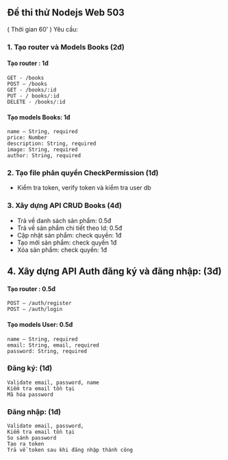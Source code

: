 ## Đề thi thử Nodejs Web 503

( Thời gian 60’ )
Yêu cầu:

### 1. Tạo router và Models Books (2đ)

#### Tạo router : 1đ

    GET - /books
    POST – /books
    GET - /books/:id
    PUT - / books/:id
    DELETE - /books/:id

#### Tạo models Books: 1đ

    name – String, required
    price: Number
    description: String, required
    image: String, required
    author: String, required

### 2. Tạo file phân quyền CheckPermission (1đ)

- Kiểm tra token, verify token và kiểm tra user db

### 3. Xây dựng API CRUD Books (4đ)

- Trả về danh sách sản phẩm: 0.5đ
- Trả về sản phẩm chi tiết theo Id: 0.5đ
- Cập nhật sản phẩm: check quyền: 1đ
- Tạo mới sản phẩm: check quyền 1đ
- Xóa sản phẩm: check quyền: 1đ

## 4. Xây dựng API Auth đăng ký và đăng nhập: (3đ)

#### Tạo router : 0.5đ

    POST – /auth/register
    POST – /auth/login

#### Tạo models User: 0.5đ

    name – String, required
    email: String, email, required
    password: String, required

### Đăng ký: (1đ)

    Validate email, password, name
    Kiểm tra email tồn tại
    Mã hóa password

### Đăng nhập: (1đ)

    Validate email, password,
    Kiểm tra email tồn tại
    So sánh password
    Tạo ra token
    Trả về token sau khi đăng nhập thành công
